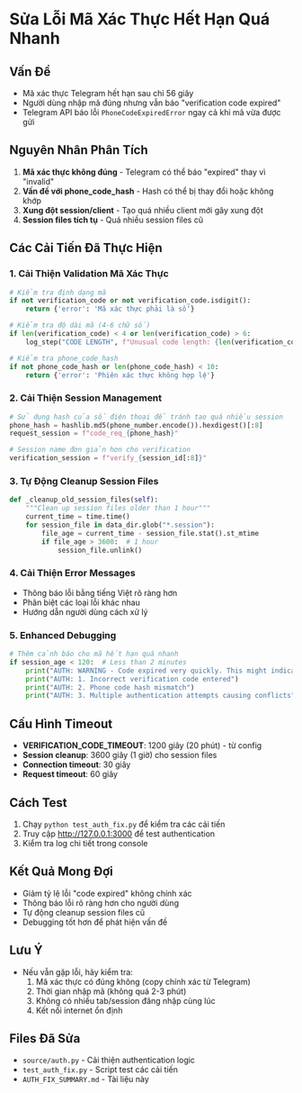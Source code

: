 # Sửa Lỗi Mã Xác Thực Hết Hạn Quá Nhanh

## Vấn Đề
- Mã xác thực Telegram hết hạn sau chỉ 56 giây
- Người dùng nhập mã đúng nhưng vẫn báo "verification code expired"
- Telegram API báo lỗi `PhoneCodeExpiredError` ngay cả khi mã vừa được gửi

## Nguyên Nhân Phân Tích
1. **Mã xác thực không đúng** - Telegram có thể báo "expired" thay vì "invalid"
2. **Vấn đề với phone_code_hash** - Hash có thể bị thay đổi hoặc không khớp
3. **Xung đột session/client** - Tạo quá nhiều client mới gây xung đột
4. **Session files tích tụ** - Quá nhiều session files cũ

## Các Cải Tiến Đã Thực Hiện

### 1. Cải Thiện Validation Mã Xác Thực
```python
# Kiểm tra định dạng mã
if not verification_code or not verification_code.isdigit():
    return {'error': 'Mã xác thực phải là số'}

# Kiểm tra độ dài mã (4-6 chữ số)
if len(verification_code) < 4 or len(verification_code) > 6:
    log_step("CODE LENGTH", f"Unusual code length: {len(verification_code)} digits")

# Kiểm tra phone_code_hash
if not phone_code_hash or len(phone_code_hash) < 10:
    return {'error': 'Phiên xác thực không hợp lệ'}
```

### 2. Cải Thiện Session Management
```python
# Sử dụng hash của số điện thoại để tránh tạo quá nhiều session
phone_hash = hashlib.md5(phone_number.encode()).hexdigest()[:8]
request_session = f"code_req_{phone_hash}"

# Session name đơn giản hơn cho verification
verification_session = f"verify_{session_id[:8]}"
```

### 3. Tự Động Cleanup Session Files
```python
def _cleanup_old_session_files(self):
    """Clean up session files older than 1 hour"""
    current_time = time.time()
    for session_file in data_dir.glob("*.session"):
        file_age = current_time - session_file.stat().st_mtime
        if file_age > 3600:  # 1 hour
            session_file.unlink()
```

### 4. Cải Thiện Error Messages
- Thông báo lỗi bằng tiếng Việt rõ ràng hơn
- Phân biệt các loại lỗi khác nhau
- Hướng dẫn người dùng cách xử lý

### 5. Enhanced Debugging
```python
# Thêm cảnh báo cho mã hết hạn quá nhanh
if session_age < 120:  # Less than 2 minutes
    print("AUTH: WARNING - Code expired very quickly. This might indicate:")
    print("AUTH: 1. Incorrect verification code entered")
    print("AUTH: 2. Phone code hash mismatch")
    print("AUTH: 3. Multiple authentication attempts causing conflicts")
```

## Cấu Hình Timeout
- **VERIFICATION_CODE_TIMEOUT**: 1200 giây (20 phút) - từ config
- **Session cleanup**: 3600 giây (1 giờ) cho session files
- **Connection timeout**: 30 giây
- **Request timeout**: 60 giây

## Cách Test
1. Chạy `python test_auth_fix.py` để kiểm tra các cải tiến
2. Truy cập http://127.0.0.1:3000 để test authentication
3. Kiểm tra log chi tiết trong console

## Kết Quả Mong Đợi
- Giảm tỷ lệ lỗi "code expired" không chính xác
- Thông báo lỗi rõ ràng hơn cho người dùng
- Tự động cleanup session files cũ
- Debugging tốt hơn để phát hiện vấn đề

## Lưu Ý
- Nếu vẫn gặp lỗi, hãy kiểm tra:
  1. Mã xác thực có đúng không (copy chính xác từ Telegram)
  2. Thời gian nhập mã (không quá 2-3 phút)
  3. Không có nhiều tab/session đăng nhập cùng lúc
  4. Kết nối internet ổn định

## Files Đã Sửa
- `source/auth.py` - Cải thiện authentication logic
- `test_auth_fix.py` - Script test các cải tiến
- `AUTH_FIX_SUMMARY.md` - Tài liệu này

